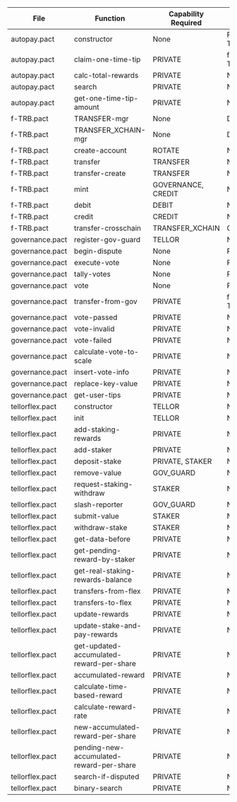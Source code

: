 | File | Function | Capability Required | Capability Granted |
|-----------|-------------------|-------------------|-------------------|
| autopay.pact | constructor | None | PRIVATE, f-TRB.TRANSFER |
| autopay.pact | claim-one-time-tip | PRIVATE | f-TRB.TRANSFER |
| autopay.pact | calc-total-rewards | PRIVATE | None |
| autopay.pact | search | PRIVATE | None |
| autopay.pact | get-one-time-tip-amount | PRIVATE | None |
| f-TRB.pact | TRANSFER-mgr | None | DEBIT, CREDIT |
| f-TRB.pact | TRANSFER_XCHAIN-mgr | None | DEBIT |
| f-TRB.pact | create-account | ROTATE | None |
| f-TRB.pact | transfer | TRANSFER | None |
| f-TRB.pact | transfer-create | TRANSFER | None |
| f-TRB.pact | mint | GOVERNANCE, CREDIT | None |
| f-TRB.pact | debit | DEBIT | None |
| f-TRB.pact | credit | CREDIT | None |
| f-TRB.pact | transfer-crosschain | TRANSFER_XCHAIN | CREDIT |
| governance.pact | register-gov-guard | TELLOR | None |
| governance.pact | begin-dispute | None | PRIVATE |
| governance.pact | execute-vote | None | PRIVATE |
| governance.pact | tally-votes | None | PRIVATE |
| governance.pact | vote | None | PRIVATE |
| governance.pact | transfer-from-gov | PRIVATE | f-TRB.TRANSFER |
| governance.pact | vote-passed | PRIVATE | None |
| governance.pact | vote-invalid | PRIVATE | None |
| governance.pact | vote-failed | PRIVATE | None |
| governance.pact | calculate-vote-to-scale | PRIVATE | None |
| governance.pact | insert-vote-info | PRIVATE | None |
| governance.pact | replace-key-value | PRIVATE | None |
| governance.pact | get-user-tips | PRIVATE | None |
| tellorflex.pact | constructor | TELLOR | None |
| tellorflex.pact | init | TELLOR | None |
| tellorflex.pact | add-staking-rewards | PRIVATE | None |
| tellorflex.pact | add-staker | PRIVATE | None |
| tellorflex.pact | deposit-stake | PRIVATE, STAKER | None |
| tellorflex.pact | remove-value | GOV_GUARD | None |
| tellorflex.pact | request-staking-withdraw | STAKER | None |
| tellorflex.pact | slash-reporter | GOV_GUARD | None |
| tellorflex.pact | submit-value | STAKER | None |
| tellorflex.pact | withdraw-stake | STAKER | None |
| tellorflex.pact | get-data-before | PRIVATE | None |
| tellorflex.pact | get-pending-reward-by-staker | PRIVATE | None |
| tellorflex.pact | get-real-staking-rewards-balance | PRIVATE | None |
| tellorflex.pact | transfers-from-flex | PRIVATE | None |
| tellorflex.pact | transfers-to-flex | PRIVATE | None |
| tellorflex.pact | update-rewards | PRIVATE | None |
| tellorflex.pact | update-stake-and-pay-rewards | PRIVATE | None |
| tellorflex.pact | get-updated-accumulated-reward-per-share | PRIVATE | None |
| tellorflex.pact | accumulated-reward | PRIVATE | None |
| tellorflex.pact | calculate-time-based-reward | PRIVATE | None |
| tellorflex.pact | calculate-reward-rate | PRIVATE | None |
| tellorflex.pact | new-accumulated-reward-per-share | PRIVATE | None |
| tellorflex.pact | pending-new-accumulated-reward-per-share | PRIVATE | None |
| tellorflex.pact | search-if-disputed | PRIVATE | None |
| tellorflex.pact | binary-search | PRIVATE | None |
